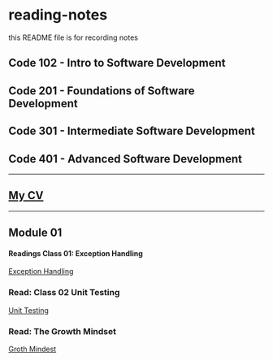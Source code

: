 # reading-notes

this README file is for recording notes

## Code 102 - Intro to Software Development
## Code 201 - Foundations of Software Development
## Code 301 - Intermediate Software Development
## Code 401 - Advanced Software Development

---
## [My CV](https://docs.google.com/document/d/1YhjfMGnlC_Js4Hqk5GLKF-E8QXAfzBa3-fWQ_A6r24M/edit?usp=sharing)

---
## Module 01
#### Readings Class 01: Exception Handling
 [Exception Handling](ExceptionHandling.md)
### Read: Class 02 Unit Testing

[Unit Testing](UnitTesting.md)

### Read: The Growth Mindset

[Groth Mindest](GrothMindest.md)




